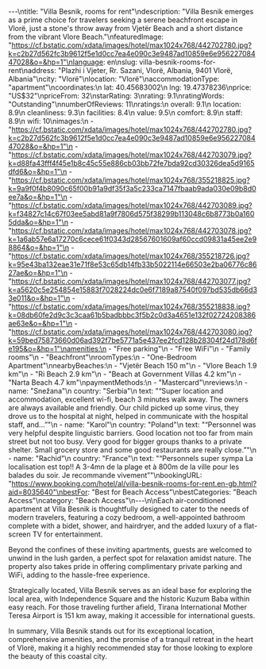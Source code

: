 ---\ntitle: "Villa Besnik, rooms for rent"\ndescription: "Villa Besnik emerges as a prime choice for travelers seeking a serene beachfront escape in Vlorë, just a stone's throw away from Vjetër Beach and a short distance from the vibrant Vlore Beach."\nfeaturedImage: "https://cf.bstatic.com/xdata/images/hotel/max1024x768/442702780.jpg?k=c2b27d562fc3b9612f5e1d0cc7ea4e090c3e9487ad10859e6e95622708447028&o=&hp=1"\nlanguage: en\nslug: villa-besnik-rooms-for-rent\naddress: "Plazhi i Vjeter, Rr. Sazani, Vlorë, Albania, 9401 Vlorë, Albania"\ncity: "Vlorë"\nlocation: "Vlorë"\naccommodationType: "apartment"\ncoordinates:\n  lat: 40.45683002\n  lng: 19.47378236\nprice: "US$32"\npriceFrom: 32\nstarRating: 3\nrating: 9.1\nratingWords: "Outstanding"\nnumberOfReviews: 11\nratings:\n  overall: 9.1\n  location: 8.9\n  cleanliness: 9.3\n  facilities: 8.4\n  value: 9.5\n  comfort: 8.9\n  staff: 8.9\n  wifi: 10\nimages:\n  - "https://cf.bstatic.com/xdata/images/hotel/max1024x768/442702780.jpg?k=c2b27d562fc3b9612f5e1d0cc7ea4e090c3e9487ad10859e6e95622708447028&o=&hp=1"\n  - "https://cf.bstatic.com/xdata/images/hotel/max1024x768/442703079.jpg?k=d88fa43fff4f45e1b8c45c55e886cb03bb72fe7bda92cd30326dea5d9165dfd6&o=&hp=1"\n  - "https://cf.bstatic.com/xdata/images/hotel/max1024x768/355218825.jpg?k=9a9f0f4b8090c65f00b91a9df35f3a5c233ca7147fbaab9ada030e09b8d0ee7a&o=&hp=1"\n  - "https://cf.bstatic.com/xdata/images/hotel/max1024x768/442703089.jpg?k=f34827c14c67f03ee5abd81a9f7806d575f38299b113048c6b8773b0a1605dda&o=&hp=1"\n  - "https://cf.bstatic.com/xdata/images/hotel/max1024x768/442703078.jpg?k=1a6ab57e6a17270c6cece61f0343d28567601609af60ccd09831a45ee2e98864&o=&hp=1"\n  - "https://cf.bstatic.com/xdata/images/hotel/max1024x768/355218726.jpg?k=95e43ba132eae31e71f8e53c65db14fb33b5022114e66503e2ba06776c8627ae&o=&hp=1"\n  - "https://cf.bstatic.com/xdata/images/hotel/max1024x768/442703077.jpg?k=a5620c5e254854e15883f7028224dc0e6f7189a87540f097bd535db66d33e011&o=&hp=1"\n  - "https://cf.bstatic.com/xdata/images/hotel/max1024x768/355218838.jpg?k=08db60fe2d9c3c3caa61b5badbbbc3f5b2c0d3a4651e132f02724208386ae63e&o=&hp=1"\n  - "https://cf.bstatic.com/xdata/images/hotel/max1024x768/442703080.jpg?k=59bed75873660d06ad392f7be5771a5e437ee2fcd128b28304f24d178d6fe195&o=&hp=1"\namenities:\n  - "Free parking"\n  - "Free WiFi"\n  - "Family rooms"\n  - "Beachfront"\nroomTypes:\n  - "One-Bedroom Apartment"\nnearbyBeaches:\n  - "Vjetër Beach 150 m"\n  - "Vlore Beach 1.9 km"\n  - "Ri Beach 2.9 km"\n  - "Beach at Government Villas 4.2 km"\n  - "Narta Beach 4.7 km"\npaymentMethods:\n  - "Mastercard"\nreviews:\n  - name: "Snežana"\n    country: "Serbia"\n    text: "“Super location and accommodation, excellent wi-fi, beach 3 minutes walk away. The owners are always available and friendly. Our child picked up some virus, they drove us to the hospital at night, helped in communicate with the hospital staff, and...”"\n  - name: "Karol"\n    country: "Poland"\n    text: "“Personnel was very helpful despite linguistic barriers. Good location not too far from main street but not too busy. Very good for bigger groups thanks to a private shelter. Small grocery store and some good restaurants are really close.”"\n  - name: "Rachid"\n    country: "France"\n    text: "“Personnels super sympa La localisation est top!! A 3-4mn de la plage et à 800m de la ville pour les balades du soir.
Je recommande vivement”"\nbookingURL: "https://www.booking.com/hotel/al/villa-besnik-rooms-for-rent.en-gb.html?aid=8035640"\nbestFor: "Best for Beach Access"\nbestCategories: "Beach Access"\ncategory: "Beach Access"\n---\n\nEach air-conditioned apartment at Villa Besnik is thoughtfully designed to cater to the needs of modern travelers, featuring a cozy bedroom, a well-appointed bathroom complete with a bidet, shower, and hairdryer, and the added luxury of a flat-screen TV for entertainment.

Beyond the confines of these inviting apartments, guests are welcomed to unwind in the lush garden, a perfect spot for relaxation amidst nature. The property also takes pride in offering complimentary private parking and WiFi, adding to the hassle-free experience.

Strategically located, Villa Besnik serves as an ideal base for exploring the local area, with Independence Square and the historic Kuzum Baba within easy reach. For those traveling further afield, Tirana International Mother Teresa Airport is 151 km away, making it accessible for international guests.

In summary, Villa Besnik stands out for its exceptional location, comprehensive amenities, and the promise of a tranquil retreat in the heart of Vlorë, making it a highly recommended stay for those looking to explore the beauty of this coastal city.